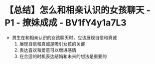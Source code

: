 # 【总结】怎么和相亲认识的女孩聊天 - P1 - 撩妹成成 - BV1fY4y1a7L3

-   男生在和相亲认识的女孩聊天时，应该展现自信和真诚
    1.  展现自信和真诚是吸引女孩的关键
    2.  表达喜欢和爱意可以增进感情
    3.  在合适的时机表达结婚和未来的想法是重要的